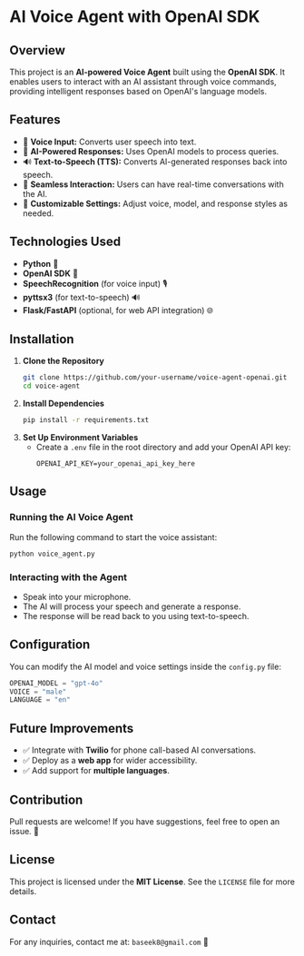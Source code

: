 # AI Voice Agent with OpenAI SDK

## Overview
This project is an **AI-powered Voice Agent** built using the **OpenAI SDK**. It enables users to interact with an AI assistant through voice commands, providing intelligent responses based on OpenAI's language models.

## Features
- 🎤 **Voice Input:** Converts user speech into text.
- 🧠 **AI-Powered Responses:** Uses OpenAI models to process queries.
- 🔊 **Text-to-Speech (TTS):** Converts AI-generated responses back into speech.
- 🔄 **Seamless Interaction:** Users can have real-time conversations with the AI.
- 📂 **Customizable Settings:** Adjust voice, model, and response styles as needed.

## Technologies Used
- **Python** 🐍
- **OpenAI SDK** 🤖
- **SpeechRecognition** (for voice input) 🎙️
- **pyttsx3** (for text-to-speech) 🔊
- **Flask/FastAPI** (optional, for web API integration) 🌐

## Installation
1. **Clone the Repository**
   ```sh
   git clone https://github.com/your-username/voice-agent-openai.git
   cd voice-agent
   ```
2. **Install Dependencies**
   ```sh
   pip install -r requirements.txt
   ```
3. **Set Up Environment Variables**
   - Create a `.env` file in the root directory and add your OpenAI API key:
     ```env
     OPENAI_API_KEY=your_openai_api_key_here
     ```

## Usage
### Running the AI Voice Agent
Run the following command to start the voice assistant:
```sh
python voice_agent.py
```

### Interacting with the Agent
- Speak into your microphone.
- The AI will process your speech and generate a response.
- The response will be read back to you using text-to-speech.

## Configuration
You can modify the AI model and voice settings inside the `config.py` file:
```python
OPENAI_MODEL = "gpt-4o"
VOICE = "male"
LANGUAGE = "en"
```

## Future Improvements
- ✅ Integrate with **Twilio** for phone call-based AI conversations.
- ✅ Deploy as a **web app** for wider accessibility.
- ✅ Add support for **multiple languages**.

## Contribution
Pull requests are welcome! If you have suggestions, feel free to open an issue. 🚀

## License
This project is licensed under the **MIT License**. See the `LICENSE` file for more details.

## Contact
For any inquiries, contact me at: `baseek8@gmail.com` 📩

